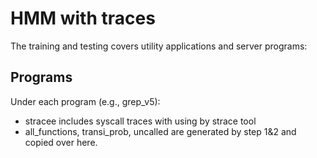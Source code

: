 # HMM with  traces

The training and testing covers utility applications and server programs:

## Programs
Under each program (e.g., grep_v5):

- stracee includes syscall traces with using by strace tool 
- all_functions, transi_prob, uncalled are generated by step 1&2 and copied over here.


